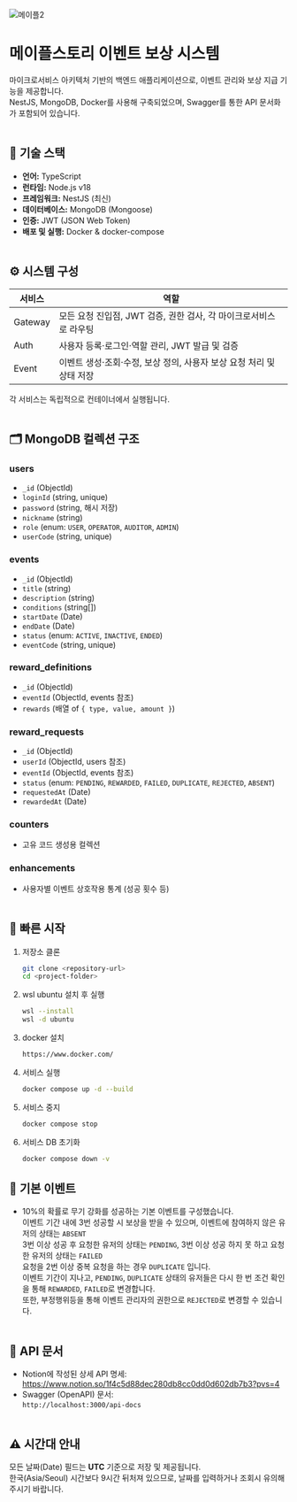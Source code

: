 ![메이플2](https://github.com/user-attachments/assets/4014d3bd-906f-4489-beef-95385bade8ee)


# 메이플스토리 이벤트 보상 시스템

마이크로서비스 아키텍처 기반의 백엔드 애플리케이션으로, 이벤트 관리와 보상 지급 기능을 제공합니다. <br/>
NestJS, MongoDB, Docker를 사용해 구축되었으며, Swagger를 통한 API 문서화가 포함되어 있습니다. <br/>
<br/>

## 🔧 기술 스택

- **언어:** TypeScript  
- **런타임:** Node.js v18  
- **프레임워크:** NestJS (최신)  
- **데이터베이스:** MongoDB (Mongoose)  
- **인증:** JWT (JSON Web Token)  
- **배포 및 실행:** Docker & docker-compose  <br/><br/>

## ⚙ 시스템 구성

| 서비스   | 역할                                                         |
| -------- | ------------------------------------------------------------ |
| Gateway  | 모든 요청 진입점, JWT 검증, 권한 검사, 각 마이크로서비스로 라우팅 |
| Auth     | 사용자 등록·로그인·역할 관리, JWT 발급 및 검증               |
| Event    | 이벤트 생성·조회·수정, 보상 정의, 사용자 보상 요청 처리 및 상태 저장 |

각 서비스는 독립적으로 컨테이너에서 실행됩니다.<br/><br/>

## 🗂️ MongoDB 컬렉션 구조

### users

- `_id` (ObjectId)  
- `loginId` (string, unique)  
- `password` (string, 해시 저장)  
- `nickname` (string)  
- `role` (enum: `USER`, `OPERATOR`, `AUDITOR`, `ADMIN`)  
- `userCode` (string, unique)  

### events

- `_id` (ObjectId)  
- `title` (string)  
- `description` (string)  
- `conditions` (string[])  
- `startDate` (Date)  
- `endDate` (Date)  
- `status` (enum: `ACTIVE`, `INACTIVE`, `ENDED`)  
- `eventCode` (string, unique)  

### reward_definitions

- `_id` (ObjectId)  
- `eventId` (ObjectId, events 참조)  
- `rewards` (배열 of `{ type, value, amount }`)  

### reward_requests

- `_id` (ObjectId)  
- `userId` (ObjectId, users 참조)  
- `eventId` (ObjectId, events 참조)  
- `status` (enum: `PENDING`, `REWARDED`, `FAILED`, `DUPLICATE`, `REJECTED`, `ABSENT`)  
- `requestedAt` (Date)  
- `rewardedAt` (Date)  

### counters

- 고유 코드 생성용 컬렉션  

### enhancements

- 사용자별 이벤트 상호작용 통계 (성공 횟수 등)  <br/><br/>

## 🚀 빠른 시작

1. 저장소 클론  
   ```bash
   git clone <repository-url>
   cd <project-folder>

2. wsl ubuntu 설치 후 실행
   ```bash
   wsl --install
   wsl -d ubuntu
3. docker 설치
   ```bash
   https://www.docker.com/
4. 서비스 실행
   ```bash
   docker compose up -d --build
5. 서비스 중지
   ```bash
   docker compose stop
6. 서비스 DB 초기화
   ```bash
   docker compose down -v

## 🎈 기본 이벤트 
- 10%의 확률로 무기 강화를 성공하는 기본 이벤트를 구성했습니다. <br/>
이벤트 기간 내에 3번 성공할 시 보상을 받을 수 있으며, 이벤트에 참여하지 않은 유저의 상태는 `ABSENT`<br/>
3번 이상 성공 후 요청한 유저의 상태는 `PENDING`, 3번 이상 성공 하지 못 하고 요청한 유저의 상태는 `FAILED`<br/>
요청을 2번 이상 중복 요청을 하는 경우 `DUPLICATE` 입니다.<br/>
이벤트 기간이 지나고, `PENDING`, `DUPLICATE` 상태의 유저들은 다시 한 번 조건 확인을 통해 `REWARDED`, `FAILED`로 변경합니다.<br/>
또한, 부정행위등을 통해 이벤트 관리자의 권한으로 `REJECTED`로 변경할 수 있습니다.<br/><br/>



## 📖 API 문서

- Notion에 작성된 상세 API 명세:  
  https://www.notion.so/1f4c5d88dec280db8cc0dd0d602db7b3?pvs=4  <br/>
- Swagger (OpenAPI) 문서:  
  `http://localhost:3000/api-docs` <br/><br/>

## ⚠️ 시간대 안내

모든 날짜(Date) 필드는 **UTC** 기준으로 저장 및 제공됩니다. <br/>
한국(Asia/Seoul) 시간보다 9시간 뒤처져 있으므로, 날짜를 입력하거나 조회시 유의해주시기 바랍니다.
